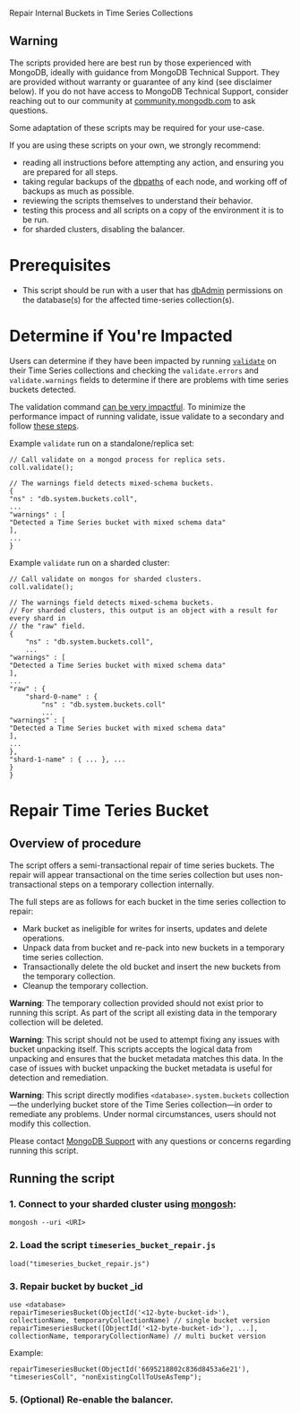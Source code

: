 Repair Internal Buckets in Time Series Collections

## Warning

The scripts provided here are best run by those experienced with MongoDB, ideally with guidance from MongoDB Technical Support. They are provided without warranty or guarantee of any kind (see disclaimer below). If you do not have access to MongoDB Technical Support, consider reaching out to our community at [community.mongodb.com](community.mongodb.com) to ask questions.

Some adaptation of these scripts may be required for your use-case.

If you are using these scripts on your own, we strongly recommend:

* reading all instructions before attempting any action, and ensuring you are prepared for all steps.
* taking regular backups of the [dbpaths](https://docs.mongodb.com/manual/core/backups/#back-up-by-copying-underlying-data-files) of each node, and working off of backups as much as possible.
* reviewing the scripts themselves to understand their behavior.
* testing this process and all scripts on a copy of the environment it is to be run.
* for sharded clusters, disabling the balancer.

# Prerequisites 
- This script should be run with a user that has [dbAdmin](https://www.mongodb.com/docs/manual/reference/built-in-roles/#mongodb-authrole-dbAdmin) permissions on the database(s) for the affected time-series collection(s).

# Determine if You're Impacted

Users can determine if they have been impacted by running [`validate`](https://www.mongodb.com/docs/manual/reference/command/validate/) on their Time Series collections and checking the `validate.errors` and `validate.warnings` fields to determine if there are problems with time series buckets detected.

The validation command [can be very impactful](https://www.mongodb.com/docs/manual/reference/method/db.collection.validate/#performance). To minimize the performance impact of running validate, issue validate to a secondary and follow [these steps](https://www.mongodb.com/docs/manual/reference/method/db.collection.validate/#performance:~:text=Validation%20has%20exclusive,the%20hidden%20node). 

Example `validate` run on a standalone/replica set:
```
// Call validate on a mongod process for replica sets. 
coll.validate();

// The warnings field detects mixed-schema buckets. 
{
"ns" : "db.system.buckets.coll",
...
"warnings" : [
"Detected a Time Series bucket with mixed schema data"
],
...
}
```

Example `validate` run on a sharded cluster:

```
// Call validate on mongos for sharded clusters.
coll.validate();

// The warnings field detects mixed-schema buckets.
// For sharded clusters, this output is an object with a result for every shard in 
// the "raw" field.
{
	"ns" : "db.system.buckets.coll",
	...
"warnings" : [
"Detected a Time Series bucket with mixed schema data"
],
...
"raw" : {
	"shard-0-name" : {
		"ns" : "db.system.buckets.coll"
		...
"warnings" : [
"Detected a Time Series bucket with mixed schema data"
],
...
},
"shard-1-name" : { ... }, ...
}
}
```

# Repair Time Teries Bucket

## Overview of procedure

The script offers a semi-transactional repair of time series buckets. The repair will appear transactional on the time series collection but uses non-transactional steps on a temporary collection internally.

The full steps are as follows for each bucket in the time series collection to repair:
- Mark bucket as ineligible for writes for inserts, updates and delete operations.
- Unpack data from bucket and re-pack into new buckets in a temporary time series collection.
- Transactionally delete the old bucket and insert the new buckets from the temporary collection.
- Cleanup the temporary collection.

**Warning**: The temporary collection provided should not exist prior to running this script. As part of the script all existing data in the temporary collection will be deleted. 

**Warning**: This script should not be used to attempt fixing any issues with bucket unpacking itself. This scripts accepts the logical data from unpacking and ensures that the bucket metadata matches this data. In the case of issues with bucket unpacking the bucket metadata is useful for detection and remediation.

**Warning**: This script directly modifies `<database>.system.buckets` collection —the underlying bucket store of the Time Series collection—in order to remediate any problems. Under normal circumstances, users should not modify this collection. 

Please contact [MongoDB Support](https://support.mongodb.com/welcome) with any questions or concerns regarding running this script. 

## Running the script

### 1. Connect to your sharded cluster using [mongosh](https://www.mongodb.com/docs/mongodb-shell/):

```
mongosh --uri <URI>
```

### 2. Load the script `timeseries_bucket_repair.js`

```
load("timeseries_bucket_repair.js")
```

### 3. Repair bucket by bucket _id

```
use <database>
repairTimeseriesBucket(ObjectId('<12-byte-bucket-id>'), collectionName, temporaryCollectionName) // single bucket version
repairTimeseriesBucket([ObjectId('<12-byte-bucket-id>'), ...], collectionName, temporaryCollectionName) // multi bucket version
```

Example:

```
repairTimeseriesBucket(ObjectId('6695218802c836d8453a6e21'), "timeseriesColl", "nonExistingCollToUseAsTemp");
```

### 5. (Optional) Re-enable the balancer.
